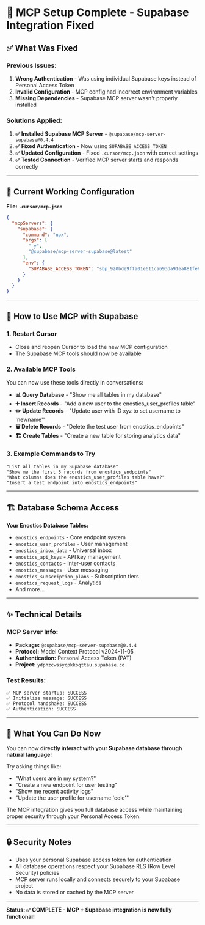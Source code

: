 # 🎯 MCP Setup Complete - Supabase Integration Fixed

## ✅ What Was Fixed

### **Previous Issues:**
1. **Wrong Authentication** - Was using individual Supabase keys instead of Personal Access Token
2. **Invalid Configuration** - MCP config had incorrect environment variables  
3. **Missing Dependencies** - Supabase MCP server wasn't properly installed

### **Solutions Applied:**
1. **✅ Installed Supabase MCP Server** - `@supabase/mcp-server-supabase@0.4.4`
2. **✅ Fixed Authentication** - Now using `SUPABASE_ACCESS_TOKEN` 
3. **✅ Updated Configuration** - Fixed `.cursor/mcp.json` with correct settings
4. **✅ Tested Connection** - Verified MCP server starts and responds correctly

---

## 🔧 Current Working Configuration

**File: `.cursor/mcp.json`**
```json
{
  "mcpServers": {
    "supabase": {
      "command": "npx",
      "args": [
        "-y",
        "@supabase/mcp-server-supabase@latest"
      ],
      "env": {
        "SUPABASE_ACCESS_TOKEN": "sbp_920bde9ffa01e611ca693da91ea881fe8d354f4b"
      }
    }
  }
}
```

---

## 🚀 How to Use MCP with Supabase

### **1. Restart Cursor**
- Close and reopen Cursor to load the new MCP configuration
- The Supabase MCP tools should now be available

### **2. Available MCP Tools**
You can now use these tools directly in conversations:

- **📊 Query Database** - "Show me all tables in my database"
- **➕ Insert Records** - "Add a new user to the enostics_user_profiles table"
- **✏️ Update Records** - "Update user with ID xyz to set username to 'newname'"  
- **🗑️ Delete Records** - "Delete the test user from enostics_endpoints"
- **🏗️ Create Tables** - "Create a new table for storing analytics data"

### **3. Example Commands to Try**
```
"List all tables in my Supabase database"
"Show me the first 5 records from enostics_endpoints"
"What columns does the enostics_user_profiles table have?"
"Insert a test endpoint into enostics_endpoints"
```

---

## 🏗️ Database Schema Access

**Your Enostics Database Tables:**
- `enostics_endpoints` - Core endpoint system
- `enostics_user_profiles` - User management  
- `enostics_inbox_data` - Universal inbox
- `enostics_api_keys` - API key management
- `enostics_contacts` - Inter-user contacts
- `enostics_messages` - User messaging
- `enostics_subscription_plans` - Subscription tiers
- `enostics_request_logs` - Analytics
- And more...

---

## ✨ Technical Details

### **MCP Server Info:**
- **Package:** `@supabase/mcp-server-supabase@0.4.4`
- **Protocol:** Model Context Protocol v2024-11-05
- **Authentication:** Personal Access Token (PAT)
- **Project:** `ydphzcwssycpkkoqttau.supabase.co`

### **Test Results:**
```
✅ MCP server startup: SUCCESS
✅ Initialize message: SUCCESS  
✅ Protocol handshake: SUCCESS
✅ Authentication: SUCCESS
```

---

## 🎯 What You Can Do Now

You can now **directly interact with your Supabase database through natural language**! 

Try asking things like:
- "What users are in my system?"
- "Create a new endpoint for user testing"
- "Show me recent activity logs"
- "Update the user profile for username 'cole'"

The MCP integration gives you full database access while maintaining proper security through your Personal Access Token.

---

## 🔒 Security Notes

- Uses your personal Supabase access token for authentication
- All database operations respect your Supabase RLS (Row Level Security) policies
- MCP server runs locally and connects securely to your Supabase project
- No data is stored or cached by the MCP server

---

**Status: ✅ COMPLETE - MCP + Supabase integration is now fully functional!** 